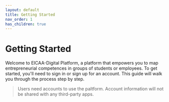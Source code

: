 ```yaml
---
layout: default
title: Getting Started
nav_order: 1
has_children: true
---
```

# Getting Started

Welcome to EICAA-Digital Platform, a platform that empowers you to map entrepreneurial competences in groups of students or employees. To get started, you'll need to sign in or sign up for an account. This guide will walk you through the process step by step.

> Users need accounts to use the paltform. Account information will not be shared with any third-party apps.
